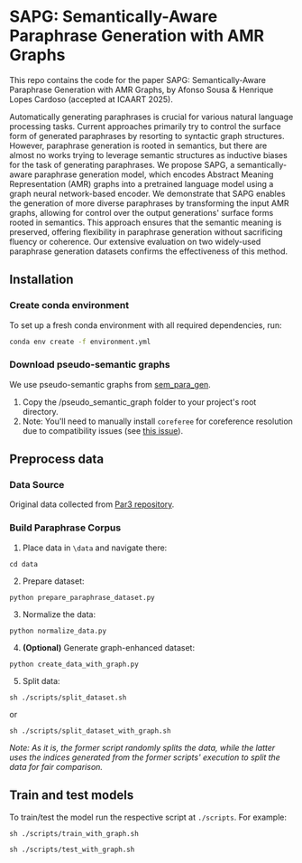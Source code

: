 # SAPG: Semantically-Aware Paraphrase Generation with AMR Graphs


This repo contains the code for the paper SAPG: Semantically-Aware Paraphrase Generation with AMR Graphs, by Afonso Sousa & Henrique Lopes Cardoso (accepted at ICAART 2025).

Automatically generating paraphrases is crucial for various natural language processing tasks. Current approaches primarily try to control the surface form of generated paraphrases by resorting to syntactic graph structures. However, paraphrase generation is rooted in semantics, but there are almost no works trying to leverage semantic structures as inductive biases for the task of generating paraphrases. We propose SAPG, a semantically-aware paraphrase generation model, which encodes Abstract Meaning Representation (AMR) graphs into a pretrained language model using a graph neural network-based encoder. We demonstrate that SAPG enables the generation of more diverse paraphrases by transforming the input AMR graphs, allowing for control over the output generations' surface forms rooted in semantics. This approach ensures that the semantic meaning is preserved, offering flexibility in paraphrase generation without sacrificing fluency or coherence. Our extensive evaluation on two widely-used paraphrase generation datasets confirms the effectiveness of this method.

## Installation

### Create conda environment
To set up a fresh conda environment with all required dependencies, run:
```bash
conda env create -f environment.yml
```

### Download pseudo-semantic graphs
We use pseudo-semantic graphs from [sem_para_gen](https://github.com/afonso-sousa/sem_para_gen.git).
1. Copy the /pseudo_semantic_graph folder to your project's root directory.
2. Note: You'll need to manually install `coreferee` for coreference resolution due to compatibility issues (see [this issue](https://github.com/richardpaulhudson/coreferee/issues/29)).


## Preprocess data

### Data Source
Original data collected from [Par3 repository](https://github.com/katherinethai/par3).

### Build Paraphrase Corpus
1. Place data in `\data` and navigate there:
```
cd data
```
2. Prepare dataset:
```
python prepare_paraphrase_dataset.py
```
3. Normalize the data:
```
python normalize_data.py
```

4. **(Optional)** Generate graph-enhanced dataset:
```
python create_data_with_graph.py
```

5. Split data:
```
sh ./scripts/split_dataset.sh
```
or
```
sh ./scripts/split_dataset_with_graph.sh
```
_Note: As it is, the former script randomly splits the data, while the latter uses the indices generated from the former scripts' execution to split the data for fair comparison._

## Train and test models
To train/test the model run the respective script at `./scripts`. For example:
```
sh ./scripts/train_with_graph.sh
```

```
sh ./scripts/test_with_graph.sh
```

